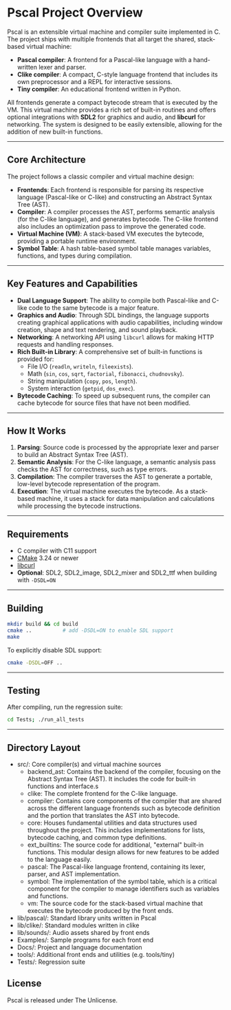 # Pscal Project Overview

Pscal is an extensible virtual machine and compiler suite implemented in C. The project ships with multiple frontends that all target the shared, stack-based virtual machine:

* **Pascal compiler**: A frontend for a Pascal-like language with a hand-written lexer and parser.
* **Clike compiler**: A compact, C-style language frontend that includes its own preprocessor and a REPL for interactive sessions.
* **Tiny compiler**: An educational frontend written in Python.

All frontends generate a compact bytecode stream that is executed by the VM. This virtual machine provides a rich set of built-in routines and offers optional integrations with **SDL2** for graphics and audio, and **libcurl** for networking. The system is designed to be easily extensible, allowing for the addition of new built-in functions.

---

## Core Architecture

The project follows a classic compiler and virtual machine design:

* **Frontends**: Each frontend is responsible for parsing its respective language (Pascal-like or C-like) and constructing an Abstract Syntax Tree (AST).
* **Compiler**: A compiler processes the AST, performs semantic analysis (for the C-like language), and generates bytecode. The C-like frontend also includes an optimization pass to improve the generated code.
* **Virtual Machine (VM)**: A stack-based VM executes the bytecode, providing a portable runtime environment.
* **Symbol Table**: A hash table-based symbol table manages variables, functions, and types during compilation.

---

## Key Features and Capabilities

* **Dual Language Support**: The ability to compile both Pascal-like and C-like code to the same bytecode is a major feature.
* **Graphics and Audio**: Through SDL bindings, the language supports creating graphical applications with audio capabilities, including window creation, shape and text rendering, and sound playback.
* **Networking**: A networking API using `libcurl` allows for making HTTP requests and handling responses.
* **Rich Built-in Library**: A comprehensive set of built-in functions is provided for:
    * File I/O (`readln`, `writeln`, `fileexists`).
    * Math (`sin`, `cos`, `sqrt`, `factorial`, `fibonacci`, `chudnovsky`).
    * String manipulation (`copy`, `pos`, `length`).
    * System interaction (`getpid`, `dos_exec`).
* **Bytecode Caching**: To speed up subsequent runs, the compiler can cache bytecode for source files that have not been modified.

---

## How It Works

1.  **Parsing**: Source code is processed by the appropriate lexer and parser to build an Abstract Syntax Tree (AST).
2.  **Semantic Analysis**: For the C-like language, a semantic analysis pass checks the AST for correctness, such as type errors.
3.  **Compilation**: The compiler traverses the AST to generate a portable, low-level bytecode representation of the program.
4.  **Execution**: The virtual machine executes the bytecode. As a stack-based machine, it uses a stack for data manipulation and calculations while processing the bytecode instructions.

---

## Requirements

* C compiler with C11 support
* [CMake](https://cmake.org/) 3.24 or newer
* [libcurl](https://curl.se/libcurl/)
* **Optional**: SDL2, SDL2\_image, SDL2\_mixer and SDL2\_ttf when building with `-DSDL=ON`

---

## Building

```sh
mkdir build && cd build
cmake ..          # add -DSDL=ON to enable SDL support
make
```

To explicitly disable SDL support:

```sh
cmake -DSDL=OFF ..
```

---

## Testing

After compiling, run the regression suite:

```sh
cd Tests; ./run_all_tests
```

---

## Directory Layout

* src/: Core compiler(s) and virtual machine sources
    * backend_ast: Contains the backend of the compiler, focusing on the Abstract Syntax Tree (AST). It includes the code for built-in functions and interface.s
    * clike: The complete frontend for the C-like language. 
    * compiler: Contains core components of the compiler that are shared across the different language frontends such as bytecode definition and the portion that translates the AST into bytecode.
    * core: Houses fundamental utilities and data structures used throughout the project. This includes implementations for lists, bytecode caching, and common type definitions.
    * ext_builtins: The source code for additional, "external" built-in functions. This modular design allows for new features to be added to the language easily. 
    * pascal: The Pascal-like language frontend, containing its lexer, parser, and AST implementation.
    * symbol: The implementation of the symbol table, which is a critical component for the compiler to manage identifiers such as variables and functions.
    * vm: The source code for the stack-based virtual machine that executes the bytecode produced by the front ends.
* lib/pascal/: Standard library units written in Pscal
* lib/clike/: Standard modules written in clike
* lib/sounds/: Audio assets shared by front ends
* Examples/: Sample programs for each front end
* Docs/: Project and language documentation
* tools/: Additional front ends and utilities (e.g. tools/tiny)
* Tests/: Regression suite

## License
Pscal is released under The Unlicense.
